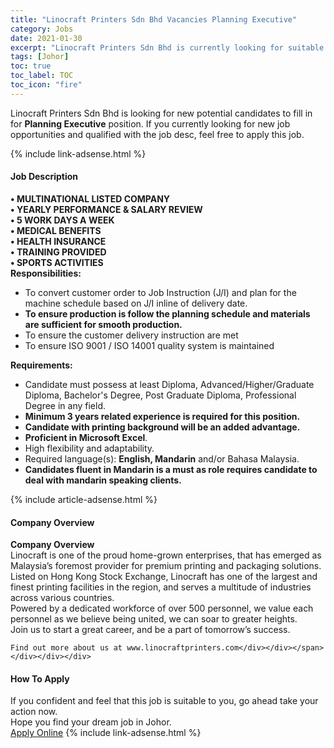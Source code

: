 ```yaml
---
title: "Linocraft Printers Sdn Bhd Vacancies Planning Executive" 
category: Jobs 
date: 2021-01-30 
excerpt: "Linocraft Printers Sdn Bhd is currently looking for suitable person to fill in the Planning Executive which positioned at Johor" 
tags: [Johor] 
toc: true 
toc_label: TOC 
toc_icon: "fire" 
--- 
```


<p>Linocraft Printers Sdn Bhd is looking for new potential candidates to fill in for <b>Planning Executive</b> position. If you currently looking for new job opportunities and qualified with the job desc, feel free to apply this job.
</p>{% include link-adsense.html %} 
<div><div><h4>Job Description</h4></div><div><div><span><div><div><strong>&#8226; MULTINATIONAL LISTED COMPANY<br>&#8226; Y</strong><strong>EARLY PERFORMANCE &amp; SALARY REVIEW</strong></div><div><strong>&#8226; 5 WORK DAYS A WEEK</strong><br><strong>&#8226; MEDICAL BENEFITS<br>&#8226; HEALTH INSURANCE<br>&#8226; TRAINING PROVIDED<br>&#8226; SPORTS ACTIVITIES</strong></div><div><strong>Responsibilities:</strong></div><ul><li>To convert customer order to Job Instruction (J/I) and plan for the machine schedule based on J/I inline of delivery date.</li><li><strong>To ensure production is follow the planning schedule and materials are sufficient for smooth production.</strong></li><li>To ensure the customer delivery instruction are met</li><li>To ensure ISO 9001 / ISO 14001 quality system is maintained</li></ul><div><strong>Requirements:</strong></div><ul><li>Candidate must possess at least Diploma, Advanced/Higher/Graduate Diploma, Bachelor's Degree, Post Graduate Diploma, Professional Degree in any field.</li><li><strong>Minimum 3 years related experience is required for this position.</strong></li><li><strong>Candidate with printing background will be an added advantage.&#160;</strong></li><li><strong>Proficient in Microsoft Excel</strong>.</li><li>High flexibility and adaptability.</li><li>Required language(s): <strong>English, Mandarin</strong> and/or Bahasa Malaysia.</li><li><strong>Candidates fluent in Mandarin is a must as role requires candidate to deal with mandarin speaking clients.</strong></li></ul></div></span></div></div></div> 
{% include article-adsense.html %} 
<div><div><h4>Company Overview</h4></div><div><div><span><div><div>
<strong>Company Overview</strong></div>
<div>
<div>
		Linocraft is one of the proud home-grown enterprises, that has emerged as Malaysia&#8217;s foremost provider for premium printing and packaging solutions.</div>
<div>
		Listed on Hong Kong Stock Exchange, Linocraft has one of the largest and finest printing facilities in the region, and serves a multitude of industries across various countries.</div>
<div>
		Powered by a dedicated workforce of over 500 personnel, we value each personnel as we believe being united, we can soar to greater heights.</div>
<div>
		Join us to start a great career, and be a part of tomorrow&#8217;s success.</div>
	
	Find out more about us at www.linocraftprinters.com</div></div></span></div></div></div> 
#### How To Apply 
If you confident and feel that this job is suitable to you, go ahead take your action now. <br/> 
Hope you find your dream job in Johor. <br/> 
<a href="https://www.jobstreet.com.my/en/job/planning-executive-4472729?jobId=jobstreet-my-job-4472729&sectionRank=22&token=0~2da19e63-dbf1-4b11-934c-6abcc2f8197a&fr=SRP%20View%20In%20New%20Ta" class="btn btn--info" target="_blank" rel="nofollow noopenner">Apply Online</a> 
{% include link-adsense.html %} 